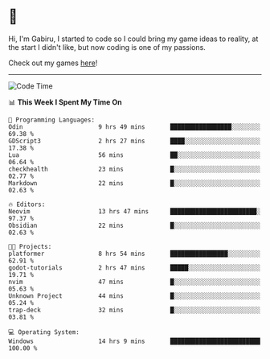 # 🐀

Hi, I'm Gabiru, I started to code so I could bring my game ideas to reality, at the start I didn't like, but now coding is one of my passions.

Check out my games [here](https://gabiru.art/projetos/)!

---

<!--START_SECTION:waka-->
![Code Time](http://img.shields.io/badge/Code%20Time-608%20hrs%2035%20mins-blue)

📊 **This Week I Spent My Time On** 

```text
💬 Programming Languages: 
Odin                     9 hrs 49 mins       █████████████████░░░░░░░░   69.38 % 
GDScript3                2 hrs 27 mins       ████░░░░░░░░░░░░░░░░░░░░░   17.38 % 
Lua                      56 mins             ██░░░░░░░░░░░░░░░░░░░░░░░   06.64 % 
checkhealth              23 mins             █░░░░░░░░░░░░░░░░░░░░░░░░   02.77 % 
Markdown                 22 mins             █░░░░░░░░░░░░░░░░░░░░░░░░   02.63 % 

🔥 Editors: 
Neovim                   13 hrs 47 mins      ████████████████████████░   97.37 % 
Obsidian                 22 mins             █░░░░░░░░░░░░░░░░░░░░░░░░   02.63 % 

🐱‍💻 Projects: 
platformer               8 hrs 54 mins       ████████████████░░░░░░░░░   62.91 % 
godot-tutorials          2 hrs 47 mins       █████░░░░░░░░░░░░░░░░░░░░   19.71 % 
nvim                     47 mins             █░░░░░░░░░░░░░░░░░░░░░░░░   05.63 % 
Unknown Project          44 mins             █░░░░░░░░░░░░░░░░░░░░░░░░   05.24 % 
trap-deck                32 mins             █░░░░░░░░░░░░░░░░░░░░░░░░   03.81 % 

💻 Operating System: 
Windows                  14 hrs 9 mins       █████████████████████████   100.00 % 
```


<!--END_SECTION:waka-->
